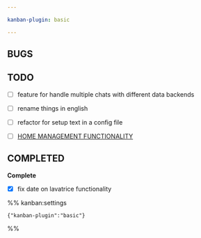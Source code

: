 ```yaml
---

kanban-plugin: basic

---
```


## BUGS



## TODO

- [ ] feature for handle multiple chats with different data backends
- [ ] rename things in english
- [ ] refactor for setup text in a config file
- [ ] [HOME MANAGEMENT FUNCTIONALITY](HOME%20MANAGEMENT%20FUNCTIONALITY.md)


## COMPLETED

**Complete**
- [x] fix date on lavatrice functionality




%% kanban:settings
```
{"kanban-plugin":"basic"}
```
%%
